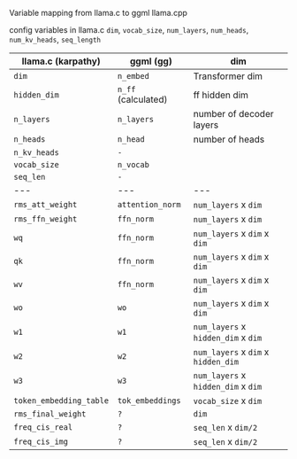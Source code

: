Variable mapping from llama.c to ggml llama.cpp

config variables in llama.c
`dim`, `vocab_size`, `num_layers`, `num_heads`, `num_kv_heads`, `seq_length`

| llama.c (karpathy) | ggml (gg)     |dim|
| ------------- | ------------- |-- |
| `dim`  | `n_embed`  | Transformer dim |
| `hidden_dim`  | `n_ff` (calculated)  | ff hidden dim |
| `n_layers`  | `n_layers`  | number of decoder layers |
| `n_heads`  | `n_head`  | number of heads |
| `n_kv_heads`  | `-`  |  |
| `vocab_size`  | `n_vocab`  |  |
| `seq_len`  | `-`  |  |
| ---  | ---  | --- |
| `rms_att_weight`  | `attention_norm`  | `num_layers` x `dim`  |
| `rms_ffn_weight`  | `ffn_norm`  | `num_layers` x `dim`  |
| `wq`  | `ffn_norm`  |  `num_layers` x `dim` x `dim` |
| `qk`  | `ffn_norm`  |  `num_layers` x `dim` x `dim` |
| `wv`  | `ffn_norm`  |  `num_layers` x `dim` x `dim` |
| `wo`  | `wo`  |  `num_layers` x `dim` x `dim` |
| `w1`  | `w1`  |  `num_layers` x `hidden_dim` x `dim` |
| `w2`  | `w2`  |  `num_layers` x `dim` x `hidden_dim` |
| `w3`  | `w3`  |  `num_layers` x `hidden_dim` x `dim` |
| `token_embedding_table`  | `tok_embeddings`  | `vocab_size` x `dim`  |
| `rms_final_weight`  | `?`  |  `dim` |
| `freq_cis_real`  | `?`  | `seq_len` x `dim/2`  |
| `freq_cis_img `  | `?`  | `seq_len` x `dim/2`  |



